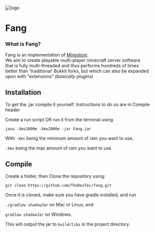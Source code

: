 ![logo](https://raw.githubusercontent.com/TheDevTec/fang/origin/resources/logo.png "Logo Title Text 1")

# Fang

### What is Fang?

Fang is an implementation of [Minestom](https://github.com/Minestom/Minestom). <br/>
We aim to create playable multi-player minecraft server software <br/>
that is fully multi-threaded and thus performs hundreds of times <br/>
better than 'traditional' Bukkit forks, but which can also be expanded <br/>
upon with "extensions" *(basically plugins)*

## Installation

To get the .jar compile it yourself. Instructions to do so are in Compile header

Create a run script OR run it from the terminal using 

`java -Xms2000m -Xmx2000m -jar Fang.jar`

With `-Xms` being the minimum amount of ram you want to use,

`-Xmx` being the max amount of ram you want to use.

## Compile

Create a folder, then
Clone the repository using:

`git clone https://github.com/TheDevTec/fang.git`

Once it is cloned, make sure you have gradle installed, and run

`./gradlew shadowJar` on Mac or Linux, and

`gradlew shadowJar` on Windows.

This will output the jar to `build/libs` in the project directory.
